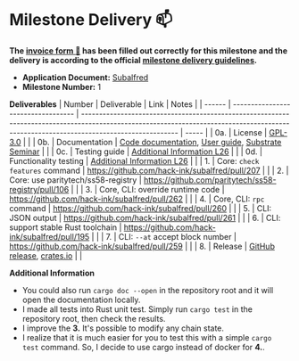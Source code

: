 # Milestone Delivery :mailbox:

**The [invoice form :pencil:](https://docs.google.com/forms/d/e/1FAIpQLSfmNYaoCgrxyhzgoKQ0ynQvnNRoTmgApz9NrMp-hd8mhIiO0A/viewform) has been filled out correctly for this milestone and the delivery is according to the official [milestone delivery guidelines](https://github.com/w3f/Grants-Program/blob/master/docs/milestone-deliverables-guidelines.md).**

* **Application Document:** [Subalfred](https://github.com/w3f/Grants-Program/blob/master/applications/subalfred.md)
* **Milestone Number:** 1

**Deliverables**
| Number | Deliverable                        | Link                                                                                                                                                                                    | Notes |
| ------ | ---------------------------------- | --------------------------------------------------------------------------------------------------------------------------------------------------------------------------------------- | ----- |
| 0a.    | License                            | [GPL-3.0](https://github.com/hack-ink/subalfred/blob/main/LICENSE)                                                                                                                      |       |
| 0b.    | Documentation                      | [Code documentation](https://docs.rs/releases/search?query=subalfred), [User guide](https://subalfred.hack.ink), [Substrate Seminar](https://www.crowdcast.io/e/substrate-seminar-2/26) |       |
| 0c.    | Testing guide                      | [Additional Information L26](#26)                                                                                                                                                       |       |
| 0d.    | Functionality testing              | [Additional Information L26](#26)                                                                                                                                                       |       |
| 1.     | Core: `check features` command     | https://github.com/hack-ink/subalfred/pull/207                                                                                                                                          |       |
| 2.     | Core: use paritytech/ss58-registry | https://github.com/paritytech/ss58-registry/pull/106                                                                                                                                    |       |
| 3.     | Core, CLI: override runtime code   | https://github.com/hack-ink/subalfred/pull/262                                                                                                                                          |       |
| 4.     | Core, CLI: `rpc` command           | https://github.com/hack-ink/subalfred/pull/260                                                                                                                                          |       |
| 5.     | CLI: JSON output                   | https://github.com/hack-ink/subalfred/pull/261                                                                                                                                          |       |
| 6.     | CLI: support stable Rust toolchain | https://github.com/hack-ink/subalfred/pull/195                                                                                                                                          |       |
| 7.     | CLI: `--at` accept block number    | https://github.com/hack-ink/subalfred/pull/259                                                                                                                                          |       |
| 8.     | Release                            | [GitHub release](https://github.com/hack-ink/subalfred/releases), [crates.io](https://crates.io/crates/subalfred)                                                                       |       |

**Additional Information**
- You could also run `cargo doc --open` in the repository root and it will open the documentation locally.
- I made all tests into Rust unit test. Simply run `cargo test` in the repository root, then check the results.
- I improve the **3.** It's possible to modify any chain state.
- I realize that it is much easier for you to test this with a simple `cargo test` command. So, I decide to use cargo instead of docker for **4.**.
